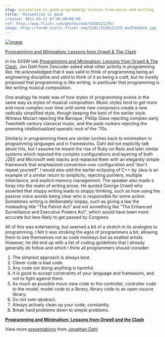 ```yaml
---  
slug: minimalism-is-good-programming-lessons-from-music-and-writing
title: 'Minimalism is good
created: 2011-03-21 07:00:00+00:00
ref: http://www.flickr.com/photos/eob/5538121276/
image: http://farm6.static.flickr.com/5291/5538121276_be254ebb1b.jpg
---  
```

[![image](http://farm6.static.flickr.com/5291/5538121276_be254ebb1b.jpg)](http://www.flickr.com/photos/eob/5538121276/)
 
[Programming and Minimalism: Lessons from Orwell & The Clash](http://www.flickr.com/photos/eob/5538121276/)

In his SXSW talk [Programming and Minimalism: Lessons from Orwell & The Clash](http://lanyrd.com/2011/sxsw/scpth/), Jon Dahl from Zencoder asked what other activity is programming like.  He acknowledged that it was valid to think of programming being an engineering discipline and valid to think of it as being a craft, but he mostly proposed that programming is like writing, in particular that programming is like writing musical composition.

One analogy he made was of how styles of programming evolve in the same way as styles of musical composition.  Music styles tend to get more and more complex over time until some new composers create a new radically simplified style, though keeping the best of the earlier style.  Witness Mozart rejecting the Baroque, Phillip Glass rejecting complex early Twentieth century classical music, and the  punk rockers rejecting the preening intellectualized operatic rock of the '70s.

Similarly in programming there are similar lurches back to minimalism in programming languages and in frameworks.  Dahl did not explicitly talk about this, but I assume he meant the rise of Ruby on Rails and later similar systems which rejected the complex configurations and layering of both J2EE and Microsoft web stacks and replaced them with an elegantly simple framework that emphasized convention over configuration and “don't repeat yourself”.  I would also add the earlier eclipsing of C++ by Java is an example of a similar return to simplicity, rejecting pointers, multiple inheritance, and explicit memory management.
The speaker also made a foray into the realm of writing prose.  He quoted George Orwell who asserted that sloppy writing leads to sloppy thinking, such as how using the passive voice avoids being clear who is responsible for some action.  Sometimes writing is deliberately sloppy, such as giving a law the misleading title “The Patriot Act” and not something like “The Enhanced Surveillance  and Executive Powers Act”, which would have been more accurate but less likely to get passed by Congress.

All of this was entertaining, but seemed a bit of a stretch in its analogies to programming.  I felt it was stroking the egos of programmers a bit, allowing them to see themselves not as code monkeys but as exalted artists.  However, he did end up with a list of coding guidelines that I already generally do follow and which I think all programmers should consider:


1. The simplest approach is always best.
2. Clever code is bad code.
3. Any code not doing anything is harmful.
4. It is good to accept constraints of your language and framework, and not to fight against them.
5. As much as possible move view code to the controller, controller code to the model, model code to a library, library code to an open-source library.
6. Do not over-abstract.
7. Always actively clean up your code, constantly.
8. Break hard problems down to simple problems.

**[Programming and Minimalism: Lessons from Orwell and the Clash](http://www.slideshare.net/jondahl/programming-and-minimalism-lessons-from-orwell-and-the-clash)**

View more [presentations](http://www.slideshare.net/) from [Jonathan Dahl](http://www.slideshare.net/jondahl)
